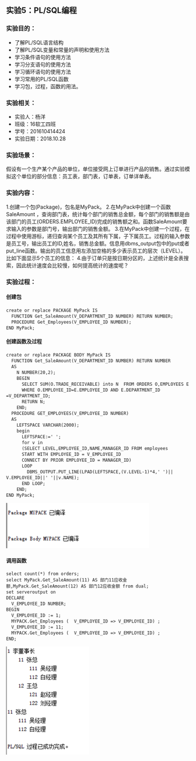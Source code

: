 ## 实验5：PL/SQL编程
### 实验目的：
- 了解PL/SQL语言结构
- 了解PL/SQL变量和常量的声明和使用方法
- 学习条件语句的使用方法
- 学习分支语句的使用方法
- 学习循环语句的使用方法
- 学习常用的PL/SQL函数
- 学习包，过程，函数的用法。
### 实验相关：
- 实验人：杨洋
- 班级：16软工四班
- 学号：201610414424
- 实验日期：2018.10.28
### 实验场景：
假设有一个生产某个产品的单位，单位接受网上订单进行产品的销售。通过实验模拟这个单位的部分信息：员工表，部门表，订单表，订单详单表。
### 实验内容：
1.创建一个包(Package)，包名是MyPack。
2.在MyPack中创建一个函数SaleAmount ，查询部门表，统计每个部门的销售总金额，每个部门的销售额是由该部门的员工(ORDERS.EMPLOYEE_ID)完成的销售额之和。函数SaleAmount要求输入的参数是部门号，输出部门的销售金额。
3.在MyPack中创建一个过程，在过程中使用游标，递归查询某个员工及其所有下属，子下属员工。过程的输入参数是员工号，输出员工的ID,姓名，销售总金额。信息用dbms_output包中的put或者put_line函数。输出的员工信息用左添加空格的多少表示员工的层次（LEVEL）。比如下面显示5个员工的信息：
4.由于订单只是按日期分区的，上述统计是全表搜索，因此统计速度会比较慢，如何提高统计的速度呢？
### 实验过程：
#### 创建包
```
create or replace PACKAGE MyPack IS
  FUNCTION Get_SaleAmount(V_DEPARTMENT_ID NUMBER) RETURN NUMBER;
  PROCEDURE Get_Employees(V_EMPLOYEE_ID NUMBER);
END MyPack;
```
#### 创建函数及过程
```
create or replace PACKAGE BODY MyPack IS
  FUNCTION Get_SaleAmount(V_DEPARTMENT_ID NUMBER) RETURN NUMBER
  AS
    N NUMBER(20,2);
    BEGIN
      SELECT SUM(O.TRADE_RECEIVABLE) into N  FROM ORDERS O,EMPLOYEES E
      WHERE O.EMPLOYEE_ID=E.EMPLOYEE_ID AND E.DEPARTMENT_ID =V_DEPARTMENT_ID;
      RETURN N;
    END;
  PROCEDURE GET_EMPLOYEES(V_EMPLOYEE_ID NUMBER)
  AS
    LEFTSPACE VARCHAR(2000);
    begin
      LEFTSPACE:=' ';
      for v in
      (SELECT LEVEL,EMPLOYEE_ID,NAME,MANAGER_ID FROM employees
      START WITH EMPLOYEE_ID = V_EMPLOYEE_ID
      CONNECT BY PRIOR EMPLOYEE_ID = MANAGER_ID)
      LOOP
        DBMS_OUTPUT.PUT_LINE(LPAD(LEFTSPACE,(V.LEVEL-1)*4,' ')|| V.EMPLOYEE_ID||' '||v.NAME);
      END LOOP;
    END;
END MyPack;
```
![](https://github.com/YPanEI/Oracle/blob/master/test5/img/1.png)
#### 调用函数
```
select count(*) from orders;
select MyPack.Get_SaleAmount(11) AS 部门11应收金额,MyPack.Get_SaleAmount(12) AS 部门12应收金额 from dual;
set serveroutput on
DECLARE
  V_EMPLOYEE_ID NUMBER;    
BEGIN
  V_EMPLOYEE_ID := 1;
  MYPACK.Get_Employees (  V_EMPLOYEE_ID => V_EMPLOYEE_ID) ;  
  V_EMPLOYEE_ID := 11;
  MYPACK.Get_Employees (  V_EMPLOYEE_ID => V_EMPLOYEE_ID) ;    
END;
```
![](https://github.com/YPanEI/Oracle/blob/master/test5/img/2.png)












